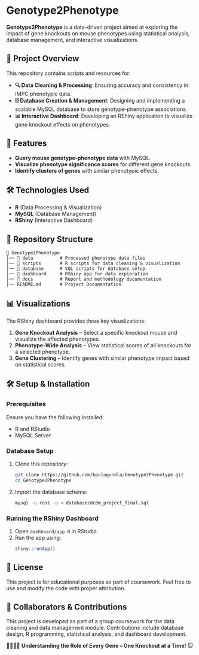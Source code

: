 # Genotype2Phenotype
**Genotype2Phenotype** is a data-driven project aimed at exploring the impact of gene knockouts on mouse phenotypes using statistical analysis, database management, and interactive visualizations.

## 📖 Project Overview
This repository contains scripts and resources for:
- **🔍 Data Cleaning & Processing**: Ensuring accuracy and consistency in IMPC phenotypic data.
- **🗄️ Database Creation & Management**: Designing and implementing a scalable MySQL database to store genotype-phenotype associations.
- **📊 Interactive Dashboard**: Developing an RShiny application to visualize gene knockout effects on phenotypes.

## 🌟 Features
- **Query mouse genotype-phenotype data** with MySQL.
- **Visualize phenotype significance scores** for different gene knockouts.
- **Identify clusters of genes** with similar phenotypic effects.

## 🛠 Technologies Used
- **R** (Data Processing & Visualization)
- **MySQL** (Database Management)
- **RShiny** (Interactive Dashboard)

## 📁 Repository Structure
```
📂 Genotype2Phenotype
│── 📂 data          # Processed phenotype data files
│── 📂 scripts       # R scripts for data cleaning & visualization
│── 📂 database      # SQL scripts for database setup
│── 📂 dashboard     # RShiny app for data exploration
│── 📂 docs          # Report and methodology documentation
│── README.md       # Project Documentation
```

## 📊 Visualizations
The RShiny dashboard provides three key visualizations:
1. **Gene Knockout Analysis** – Select a specific knockout mouse and visualize the affected phenotypes.
2. **Phenotype-Wide Analysis** – View statistical scores of all knockouts for a selected phenotype.
3. **Gene Clustering** – Identify genes with similar phenotype impact based on statistical scores.

## 🛠 Setup & Installation
### **Prerequisites**
Ensure you have the following installed:
- R and RStudio
- MySQL Server

### **Database Setup**
1. Clone this repository:
   ```sh
   git clone https://github.com/bpulugundla/Genotype2Phenotype.git
   cd Genotype2Phenotype
   ```
2. Import the database schema:
   ```sh
   mysql -u root -p < database/dcdm_project_final.sql
   ```

### **Running the RShiny Dashboard**
1. Open `dashboard/app.R` in RStudio.
2. Run the app using:
   ```r
   shiny::runApp()
   ```

## 📝 License
This project is for educational purposes as part of coursework. Feel free to use and modify the code with proper attribution.

## 🤝 Collaborators & Contributions
This project is developed as part of a group coursework for the data cleaning and data management module. Contributions include database design, R programming, statistical analysis, and dashboard development.

👩‍🔬👨‍🔬 **Understanding the Role of Every Gene – One Knockout at a Time!** 🐭
